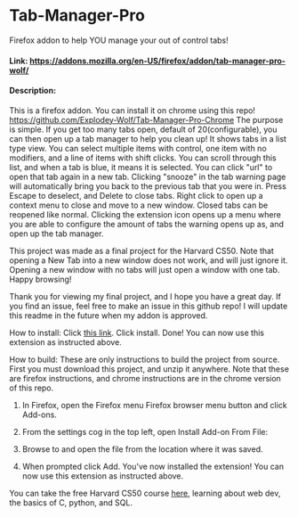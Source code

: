 # Tab-Manager-Pro
Firefox addon to help YOU manage your out of control tabs!
#### Link: https://addons.mozilla.org/en-US/firefox/addon/tab-manager-pro-wolf/

#### Description:


This is a firefox addon. You can install it on chrome using this repo! https://github.com/Explodey-Wolf/Tab-Manager-Pro-Chrome 
The purpose is simple. If you get too many tabs open, default of 20(configurable), you can then open up a tab manager to help you clean up! It shows tabs in a list type view. You can select multiple items with control, one item with no modifiers, and a line of items with shift clicks. You can scroll through this list, and when a tab is blue, it means it is selected. You can click "url" to open that tab again in a new tab. Clicking "snooze" in the tab warning page will automatically bring you back to the previous tab that you were in.  Press Escape to deselect, and Delete to close tabs. Right click to open up a context menu to close and move to a new window. Closed tabs can be reopened like normal. Clicking the extension icon opens up a menu where you are able to configure the amount of tabs the warning opens up as, and open up the tab manager.


This project was made as a final project for the Harvard CS50. Note that opening a New Tab into a new window does not work, and will just ignore it. Opening a new window with no tabs will just open a window with one tab. Happy browsing!

Thank you for viewing my final project, and I hope you have a great day. If you find an issue, feel free to make an issue in this github repo! I will update this readme in the future when my addon is approved.

How to install:
  Click [this link](https://addons.mozilla.org/en-US/firefox/addon/tab-manager-pro-wolf/). Click install. Done! You can now use this extension as instructed above.

How to build: 
  These are only instructions to build the project from source. First you must download this project, and unzip it anywhere. Note that these are firefox instructions, and chrome instructions are in the chrome version of this repo. 
1. In Firefox, open the Firefox menu Firefox browser menu button and click Add-ons.

2. From the settings cog in the top left, open Install Add-on From File:

3. Browse to and open the file from the location where it was saved.

4. When prompted click Add. You've now installed the extension! You can now use this extension as instructed above. 

You can take the free Harvard CS50 course [here](https://cs50.harvard.edu/x/2023/), learning about web dev, the basics of C, python, and SQL. 

